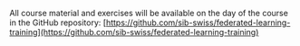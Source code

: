 All course material and exercises will be available on the day of the course in the GitHub repository:
[https://github.com/sib-swiss/federated-learning-training](https://github.com/sib-swiss/federated-learning-training)